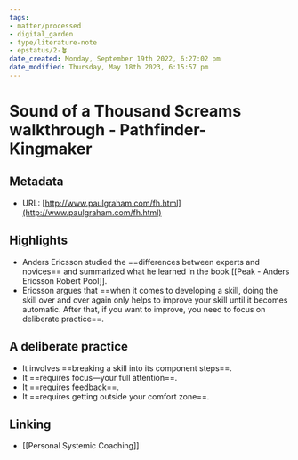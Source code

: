 ```yaml
---
tags: 
- matter/processed
- digital_garden
- type/literature-note
- epstatus/2-🪴
date_created: Monday, September 19th 2022, 6:27:02 pm
date_modified: Thursday, May 18th 2023, 6:15:57 pm
---
```

# Sound of a Thousand Screams walkthrough - Pathfinder- Kingmaker
## Metadata
* URL: [http://www.paulgraham.com/fh.html](http://www.paulgraham.com/fh.html)

## Highlights
* Anders Ericsson studied the ==differences between experts and novices== and summarized what he learned in the book [[Peak - Anders Ericsson Robert Pool]].
* Ericsson argues that ==when it comes to developing a skill, doing the skill over and over again only helps to improve your skill until it becomes automatic. After that, if you want to improve, you need to focus on deliberate practice==.

## A deliberate practice
* It involves ==breaking a skill into its component steps==.
* It ==requires focus—your full attention==. 
* It ==requires feedback==. 
* It ==requires getting outside your comfort zone==.

## Linking
+ [[Personal Systemic Coaching]]